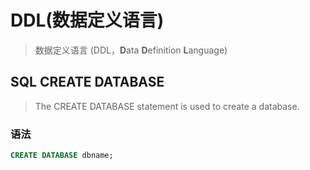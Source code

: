 # DDL(数据定义语言)
> 数据定义语言 (DDL，**D**ata **D**efinition **L**anguage)

## SQL CREATE DATABASE

> The CREATE DATABASE statement is used to create a database.

### 语法

```sql
CREATE DATABASE dbname;
```

